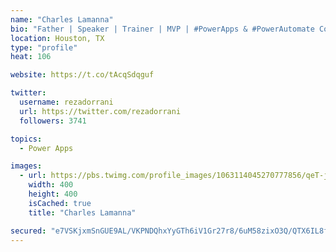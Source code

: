 ```yaml
---
name: "Charles Lamanna"
bio: "Father | Speaker | Trainer | MVP | #PowerApps & #PowerAutomate Community Super User | YouTuber Right-pointing triangle http://youtube.com/c/rezadorrani | Learn - Share - Clockwise rightwards and leftwards open circle arrows"
location: Houston, TX
type: "profile"
heat: 106

website: https://t.co/tAcqSdqguf

twitter:
  username: rezadorrani
  url: https://twitter.com/rezadorrani
  followers: 3741

topics:
  - Power Apps

images:
  - url: https://pbs.twimg.com/profile_images/1063114045270777856/qeT-jpWr_400x400.jpg
    width: 400
    height: 400
    isCached: true
    title: "Charles Lamanna"

secured: "e7VSKjxmSnGUE9AL/VKPNDQhxYyGTh6iV1Gr27r8/6uM58zixO3Q/QTX6IL8fCIR+AuRHYHrn0n1UBrJW4DcJIb7JnOkyiigZBKOaVD5EQ28VJYCuZAW9sZ84m8iTRYNKbub1StR/cyj3C72zQT5oWzUIdsZxlJiLWf6YFMf4UqAN12vMHnwnFnNjzhiN0hSgrqL8lR+83wfTvsIf8eEFadMHDgAPIlkYSacgPZzb0KOdb91/LBmrznSnaCjzQCN3Vzd+ZBwaMX6+nBFyK4WJUtdFJsvS3J2f47qIAf65+3FeTbilAteCBumYr//oQTTyGQsHYcXOyj3CfAMUrvolc7RSgTzhrcjyk0sG7qaJmFyBcFHjQDidFD5JVoePlhOnMQmvsDL/1aJB/vi9T8s9tjls0y38u9TUKPz6SMh8AA=;VP14hST/wpZ3yPOTkauQWw=="
---
```



